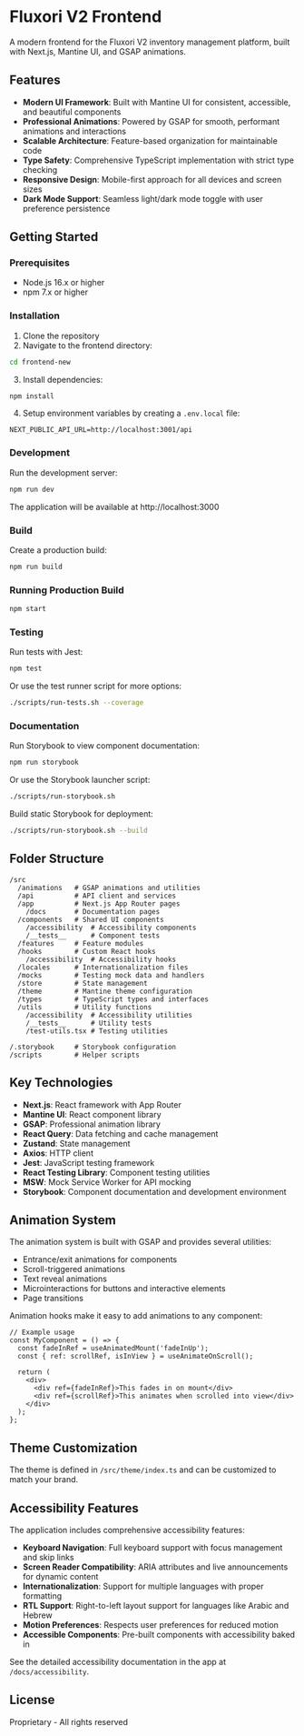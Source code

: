 # Fluxori V2 Frontend

A modern frontend for the Fluxori V2 inventory management platform, built with Next.js, Mantine UI, and GSAP animations.

## Features

- **Modern UI Framework**: Built with Mantine UI for consistent, accessible, and beautiful components
- **Professional Animations**: Powered by GSAP for smooth, performant animations and interactions
- **Scalable Architecture**: Feature-based organization for maintainable code
- **Type Safety**: Comprehensive TypeScript implementation with strict type checking
- **Responsive Design**: Mobile-first approach for all devices and screen sizes
- **Dark Mode Support**: Seamless light/dark mode toggle with user preference persistence

## Getting Started

### Prerequisites

- Node.js 16.x or higher
- npm 7.x or higher

### Installation

1. Clone the repository
2. Navigate to the frontend directory:

```bash
cd frontend-new
```

3. Install dependencies:

```bash
npm install
```

4. Setup environment variables by creating a `.env.local` file:

```
NEXT_PUBLIC_API_URL=http://localhost:3001/api
```

### Development

Run the development server:

```bash
npm run dev
```

The application will be available at http://localhost:3000

### Build

Create a production build:

```bash
npm run build
```

### Running Production Build

```bash
npm start
```

### Testing

Run tests with Jest:

```bash
npm test
```

Or use the test runner script for more options:

```bash
./scripts/run-tests.sh --coverage
```

### Documentation

Run Storybook to view component documentation:

```bash
npm run storybook
```

Or use the Storybook launcher script:

```bash
./scripts/run-storybook.sh
```

Build static Storybook for deployment:

```bash
./scripts/run-storybook.sh --build
```

## Folder Structure

```
/src
  /animations   # GSAP animations and utilities
  /api          # API client and services
  /app          # Next.js App Router pages
    /docs       # Documentation pages
  /components   # Shared UI components
    /accessibility  # Accessibility components
    /__tests__      # Component tests
  /features     # Feature modules
  /hooks        # Custom React hooks
    /accessibility  # Accessibility hooks
  /locales      # Internationalization files
  /mocks        # Testing mock data and handlers
  /store        # State management
  /theme        # Mantine theme configuration
  /types        # TypeScript types and interfaces
  /utils        # Utility functions
    /accessibility  # Accessibility utilities
    /__tests__      # Utility tests
    /test-utils.tsx # Testing utilities

/.storybook     # Storybook configuration
/scripts        # Helper scripts
```

## Key Technologies

- **Next.js**: React framework with App Router
- **Mantine UI**: React component library
- **GSAP**: Professional animation library
- **React Query**: Data fetching and cache management
- **Zustand**: State management
- **Axios**: HTTP client
- **Jest**: JavaScript testing framework
- **React Testing Library**: Component testing utilities
- **MSW**: Mock Service Worker for API mocking
- **Storybook**: Component documentation and development environment

## Animation System

The animation system is built with GSAP and provides several utilities:

- Entrance/exit animations for components
- Scroll-triggered animations
- Text reveal animations
- Microinteractions for buttons and interactive elements
- Page transitions

Animation hooks make it easy to add animations to any component:

```tsx
// Example usage
const MyComponent = () => {
  const fadeInRef = useAnimatedMount('fadeInUp');
  const { ref: scrollRef, isInView } = useAnimateOnScroll();
  
  return (
    <div>
      <div ref={fadeInRef}>This fades in on mount</div>
      <div ref={scrollRef}>This animates when scrolled into view</div>
    </div>
  );
};
```

## Theme Customization

The theme is defined in `/src/theme/index.ts` and can be customized to match your brand.

## Accessibility Features

The application includes comprehensive accessibility features:

- **Keyboard Navigation**: Full keyboard support with focus management and skip links
- **Screen Reader Compatibility**: ARIA attributes and live announcements for dynamic content
- **Internationalization**: Support for multiple languages with proper formatting
- **RTL Support**: Right-to-left layout support for languages like Arabic and Hebrew
- **Motion Preferences**: Respects user preferences for reduced motion
- **Accessible Components**: Pre-built components with accessibility baked in

See the detailed accessibility documentation in the app at `/docs/accessibility`.

## License

Proprietary - All rights reserved